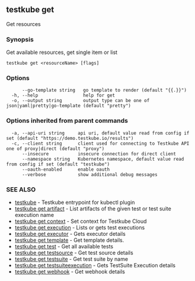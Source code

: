 ## testkube get

Get resources

### Synopsis

Get available resources, get single item or list

```
testkube get <resourceName> [flags]
```

### Options

```
      --go-template string   go template to render (default "{{.}}")
  -h, --help                 help for get
  -o, --output string        output type can be one of json|yaml|pretty|go-template (default "pretty")
```

### Options inherited from parent commands

```
  -a, --api-uri string     api uri, default value read from config if set (default "https://demo.testkube.io/results")
  -c, --client string      client used for connecting to Testkube API one of proxy|direct (default "proxy")
      --insecure           insecure connection for direct client
      --namespace string   Kubernetes namespace, default value read from config if set (default "testkube")
      --oauth-enabled      enable oauth
      --verbose            show additional debug messages
```

### SEE ALSO

* [testkube](testkube.md)	 - Testkube entrypoint for kubectl plugin
* [testkube get artifact](testkube_get_artifact.md)	 - List artifacts of the given test or test suite execution name
* [testkube get context](testkube_get_context.md)	 - Set context for Testkube Cloud
* [testkube get execution](testkube_get_execution.md)	 - Lists or gets test executions
* [testkube get executor](testkube_get_executor.md)	 - Gets executor details
* [testkube get template](testkube_get_template.md)	 - Get template details.
* [testkube get test](testkube_get_test.md)	 - Get all available tests
* [testkube get testsource](testkube_get_testsource.md)	 - Get test source details
* [testkube get testsuite](testkube_get_testsuite.md)	 - Get test suite by name
* [testkube get testsuiteexecution](testkube_get_testsuiteexecution.md)	 - Gets TestSuite Execution details
* [testkube get webhook](testkube_get_webhook.md)	 - Get webhook details

